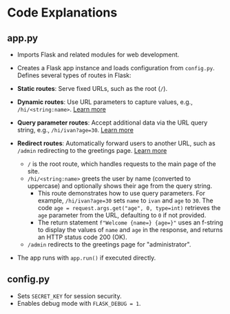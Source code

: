 
# Code Explanations

## app.py

- Imports Flask and related modules for web development.
- Creates a Flask app instance and loads configuration from `config.py`.
Defines several types of routes in Flask:

- **Static routes**: Serve fixed URLs, such as the root (`/`).
- **Dynamic routes**: Use URL parameters to capture values, e.g., `/hi/<string:name>`. [Learn more](https://www.geeksforgeeks.org/python/generating-dynamic-urls-in-flask/)
- **Query parameter routes**: Accept additional data via the URL query string, e.g., `/hi/ivan?age=30`. [Learn more](https://www.geeksforgeeks.org/python/get-request-query-parameters-with-flask/)
- **Redirect routes**: Automatically forward users to another URL, such as `/admin` redirecting to the greetings page. [Learn more](https://www.geeksforgeeks.org/python/redirecting-to-url-in-flask/)
	- `/` is the root route, which handles requests to the main page of the site.
	- `/hi/<string:name>` greets the user by name (converted to uppercase) and optionally shows their age from the query string.
		- This route demonstrates how to use query parameters. For example, `/hi/ivan?age=30` sets `name` to `ivan` and `age` to `30`. The code `age = request.args.get("age", 0, type=int)` retrieves the `age` parameter from the URL, defaulting to `0` if not provided.
		- The return statement `f"Welcome {name=} {age=}"` uses an f-string to display the values of `name` and `age` in the response, and returns an HTTP status code 200 (OK).
	- `/admin` redirects to the greetings page for "administrator".
- The app runs with `app.run()` if executed directly.

## config.py

- Sets `SECRET_KEY` for session security.
- Enables debug mode with `FLASK_DEBUG = 1`.
